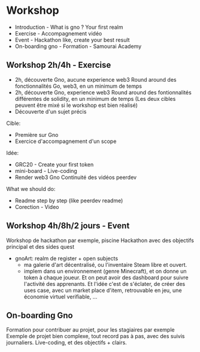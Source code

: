 # Workshop
- Introduction - What is gno ? Your first realm
- Exercise - Accompagnement vidéo
- Event - Hackathon like, create your best result
- On-boarding gno - Formation - Samourai Academy

## Workshop 2h/4h - Exercise
- 2h, découverte Gno, aucune experience web3
Round around des fonctionnalités Go, web3, en un minimum de temps
- 2h, découverte Gno, experience web3
Round around des fontionnalités différentes de solidity, en un minimum de temps
(Les deux cibles peuvent être mixé si le workshop est bien réalisé)
- Découverte d'un sujet précis

Cible: 
- Première sur Gno
- Exercice d'accompagnement d'un scope

Idée:
- GRC20 - Create your first token
- mini-board - Live-coding 
- Render web3 Gno
Continuité des vidéos peerdev

What we should do:
- Readme step by step (like peerdev readme)
- Corection - Video


## Workshop 4h/8h/2 jours - Event

Workshop de hackathon par exemple, piscine
Hackathon avec des objectifs principal et des sides quest

- gnoArt: realm de register + open subjects
    - ma galerie d'art décentralisé, ou l'inventaire Steam libre et ouvert. 
    - implem dans un environnement (genre Minecraft), et on donne un token à chaque joueur. Et on peut avoir des dashboard pour suivre l'activité des apprenants. Et l'idée c'est de s'éclater, de créer des uses case, avec un market place d'item, retrouvable en jeu, une économie virtuel verifiable, ...

## On-boarding Gno
Formation pour contribuer au projet, pour les stagiaires par exemple
Exemple de projet bien complexe, tout record pas à pas, avec des suivis journaliers.
Live-coding, et des objectifs + clairs. 

